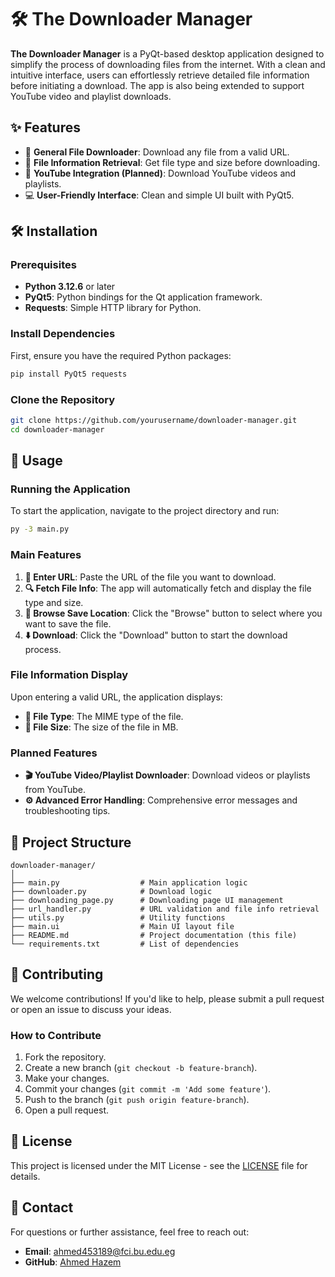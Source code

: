 

# 🛠️ The Downloader Manager

**The Downloader Manager** is a PyQt-based desktop application designed to simplify the process of downloading files from the internet. With a clean and intuitive interface, users can effortlessly retrieve detailed file information before initiating a download. The app is also being extended to support YouTube video and playlist downloads.

## ✨ Features

- 🔄 **General File Downloader**: Download any file from a valid URL.
- 📄 **File Information Retrieval**: Get file type and size before downloading.
- 🎥 **YouTube Integration (Planned)**: Download YouTube videos and playlists.
- 💻 **User-Friendly Interface**: Clean and simple UI built with PyQt5.

## 🛠️ Installation

### Prerequisites

- **Python 3.12.6** or later
- **PyQt5**: Python bindings for the Qt application framework.
- **Requests**: Simple HTTP library for Python.

### Install Dependencies

First, ensure you have the required Python packages:

```bash
pip install PyQt5 requests
```

### Clone the Repository

```bash
git clone https://github.com/yourusername/downloader-manager.git
cd downloader-manager
```

## 🚀 Usage

### Running the Application

To start the application, navigate to the project directory and run:

```bash
py -3 main.py
```

### Main Features

1. **🔗 Enter URL**: Paste the URL of the file you want to download.
2. **🔍 Fetch File Info**: The app will automatically fetch and display the file type and size.
3. **💾 Browse Save Location**: Click the "Browse" button to select where you want to save the file.
4. **⬇️ Download**: Click the "Download" button to start the download process.

### File Information Display

Upon entering a valid URL, the application displays:

- **📂 File Type**: The MIME type of the file.
- **📏 File Size**: The size of the file in MB.

### Planned Features

- **🎬 YouTube Video/Playlist Downloader**: Download videos or playlists from YouTube.
- **⚙️ Advanced Error Handling**: Comprehensive error messages and troubleshooting tips.

## 📁 Project Structure

```
downloader-manager/
│
├── main.py                  # Main application logic
├── downloader.py            # Download logic
├── downloading_page.py      # Downloading page UI management
├── url_handler.py           # URL validation and file info retrieval
├── utils.py                 # Utility functions
├── main.ui                  # Main UI layout file
├── README.md                # Project documentation (this file)
└── requirements.txt         # List of dependencies
```

## 🤝 Contributing

We welcome contributions! If you'd like to help, please submit a pull request or open an issue to discuss your ideas.

### How to Contribute

1. Fork the repository.
2. Create a new branch (`git checkout -b feature-branch`).
3. Make your changes.
4. Commit your changes (`git commit -m 'Add some feature'`).
5. Push to the branch (`git push origin feature-branch`).
6. Open a pull request.

## 📜 License

This project is licensed under the MIT License - see the [LICENSE](LICENSE) file for details.

## 📧 Contact

For questions or further assistance, feel free to reach out:

- **Email**: ahmed453189@fci.bu.edu.eg
- **GitHub**: [Ahmed Hazem](https://github.com/ahmed-hazem-1)


